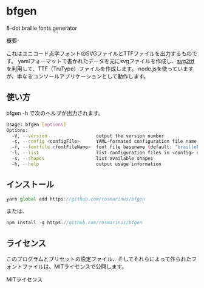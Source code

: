 # bfgen

8-dot braille fonts generator

概要

これはユニコード点字フォントのSVGファイルとTTFファイルを出力するものです。
yamlフォーマットで書かれたデータを元にsvgファイルを作成し、[svg2ttf](https://www.npmjs.com/package/svg2ttf)を利用して、TTF（TruType）ファイルを作成します。
node.jsを使っていますが、単なるコンソールアプリケーションとして動作します。

## 使い方

bfgen -h で次のヘルプが出力されます。

```sh
Usage: bfgen [options]
Options:
  -V, --version                  output the version number
  -c, --config <configFile>      YAML-formated configuration file name (default: "config.yaml")
  -f, --fontfile <fontFileName>  font file basename (default: "brailleFont")
  -l, --list                     list configuration files in <config> directory
  -s, --shapes                   list available shapes
  -h, --help                     output usage information
```


## インストール

```js
yarn global add https://github.com/rosmarinus/bfgen
```
または、
```js
npm install -g https://github.com/rosmarinus/bfgen
```



## ライセンス

このプログラムとプリセットの設定ファイル、そしてそれらによって作られたフォントファイルは、MITライセンスで公開します。

MITライセンス

